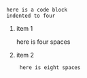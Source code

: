     here is a code block
    indented to four




1. item 1  

    here is four spaces
    
    
    
2. item 2

        here is eight spaces
